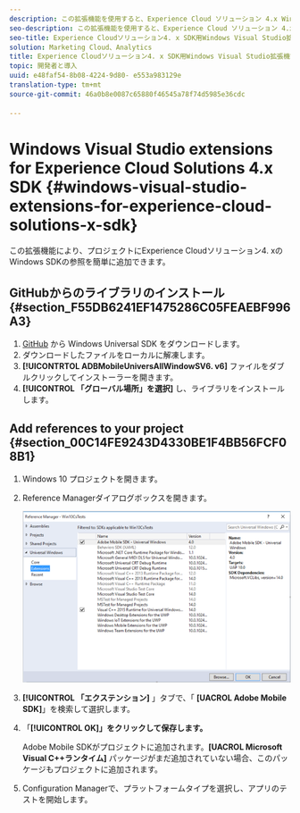 ```yaml
---
description: この拡張機能を使用すると、Experience Cloud ソリューション 4.x Windows SDK の参照を簡単にプロジェクトに追加できるようになります。
seo-description: この拡張機能を使用すると、Experience Cloud ソリューション 4.x Windows SDK の参照を簡単にプロジェクトに追加できるようになります。
seo-title: Experience Cloudソリューション4. x SDK用Windows Visual Studio拡張機能
solution: Marketing Cloud、Analytics
title: Experience Cloudソリューション4. x SDK用Windows Visual Studio拡張機能
topic: 開発者と導入
uuid: e48faf54-8b08-4224-9d80- e553a983129e
translation-type: tm+mt
source-git-commit: 46a0b8e0087c65880f46545a78f74d5985e36cdc

---
```



# Windows Visual Studio extensions for Experience Cloud Solutions 4.x SDK {#windows-visual-studio-extensions-for-experience-cloud-solutions-x-sdk}

この拡張機能により、プロジェクトにExperience Cloudソリューション4. xのWindows SDKの参照を簡単に追加できます。

## GitHubからのライブラリのインストール {#section_F55DB6241EF1475286C05FEAEBF996A3}

1. [GitHub](https://github.com/Adobe-Marketing-Cloud/mobile-services/releases) から Windows Universal SDK をダウンロードします。
1. ダウンロードしたファイルをローカルに解凍します。
1. **[!UICONTRTOL ADBMobileUniversAllWindowSV6. v6]** ファイルをダブルクリックしてインストーラーを開きます。
1. **[!UICONTROL 「グローバル場所」を選択]** し、ライブラリをインストールします。

## Add references to your project {#section_00C14FE9243D4330BE1F4BB56FCF08B1}

1. Windows 10 プロジェクトを開きます。
1. Reference Managerダイアログボックスを開きます。

   ![](assets/ref_manager.png)

1. **[!UICONTROL 「エクステンション]** 」タブで、「 **[UACROL Adobe Mobile SDK]**」を検索して選択します。
1. 「**[!UICONTROL OK]」をクリックして保存します。**

   Adobe Mobile SDKがプロジェクトに追加されます。**[UACROL Microsoft Visual C++ランタイム]** パッケージがまだ追加されていない場合、このパッケージもプロジェクトに追加されます。

1. Configuration Managerで、プラットフォームタイプを選択し、アプリのテストを開始します。


